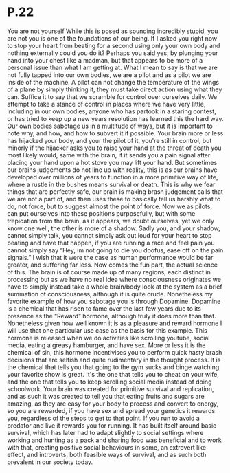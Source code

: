 # P.22
You are not yourself
While this is posed as sounding incredibly stupid, you are not you is one of the foundations of our being. If I asked you right now to stop your heart from beating for a second using only your own body and nothing externally could you do it? Perhaps you said yes, by plunging your hand into your chest like a madman, but that appears to be more of a personal issue than what I am getting at. What I mean to say is that we are not fully tapped into our own bodies, we are a pilot and as a pilot we are inside of the machine. A pilot can not change the temperature of the wings of a plane by simply thinking it, they must take direct action using what they can. Suffice it to say that we scramble for control over ourselves daily. We attempt to take a stance of control in places where we have very little, including in our own bodies, anyone who has partook in a staring contest, or has tried to keep up a new years resolution has learned this the hard way. Our own bodies sabotage us in a multitude of ways, but it is important to note why, and how, and how to subvert it if possible. Your brain more or less has hijacked your body, and your the pilot of it, you're still in control, but minorly if the hijacker asks you to raise your hand at the threat of death you most likely would, same with the brain, if it sends you a pain signal after placing your hand upon a hot stove you may lift your hand. But sometimes our brains judgements do not line up with reality, this is as our brains have developed over millions of years to function in a more primitive way of life, where a rustle in the bushes means survival or death. This is why we fear things that are perfectly safe, our brain is making brash judgement calls that we are not a part of, and then uses these to basically tell us harshly what to do, not force, but to suggest almost the point of force. Now we as pilots, can put ourselves into these positions purposefully, but with some trepidation from the brain, as it appears, we doubt ourselves, yet we only know one well, the other is more of a shadow. Sadly you, and your shadow, cannot simply talk, you cannot simply ask out loud for your heart to stop beating and have that happen, if you are running a race and feel pain you cannot simply say “Hey, im not going to die you doofus, ease off on the pain signals.” I wish that it were the case as human performance would be far greater, and suffering far less. Now comes the fun part, the actual science of this. The brain is of course made up of many regions, each distinct in processing but as we have no real idea where consciousness originates we have to simply instead take a whole brain/body look at the system as a brief summation of consciousness, although it is quite crude. Nonetheless my favorite example of how you sabotage you is through Dopamine. Dopamine is a chemical that has risen to fame over the last few years due to its presence as the “Reward” hormone, although truly it does more than that. Nonetheless given how well known it is as a pleasure and reward hormone I will use that one particular use case as the basis for this example. This hormone is released when we do activities like scrolling youtube, social media, eating a greasy hamburger, and have sex. More or less it is the chemical of sin, this hormone incentivises you to perform quick hasty brash decisions that are selfish and quite rudimentary in the thought process. It is the chemical that tells you that going to the gym sucks and binge watching your favorite show is great. It's the one that tells you to cheat on your wife, and the one that tells you to keep scrolling social media instead of doing schoolwork. Your brain was created for primitive survival and replication, and as such it was created to tell you that eating fruits and sugars are amazing, as they are easy for your body to process and convert to energy, so you are rewarded, if you have sex and spread your genetics it rewards you, regardless of the steps to get to that point. If you run to avoid a predator and live it rewards you for running. It has built itself around basic survival, which has later had to adapt slightly to social settings where working and hunting as a pack and sharing food was beneficial and to work with that, creating positive social behaviours in some, an extrovert like effect, and introverts, both feasible ways of survival, and as such both prevalent in our society today.

